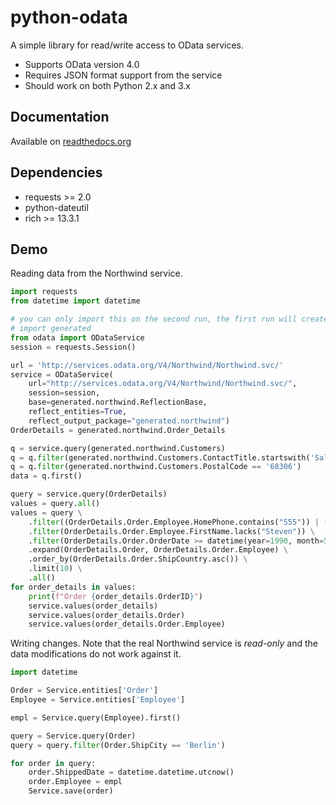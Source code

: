 # python-odata

A simple library for read/write access to OData services.

- Supports OData version 4.0
- Requires JSON format support from the service
- Should work on both Python 2.x and 3.x

## Documentation

Available on [readthedocs.org](https://python-odata.readthedocs.io/en/latest/index.html)

## Dependencies

- requests >= 2.0
- python-dateutil
- rich >= 13.3.1

## Demo

Reading data from the Northwind service.

```python
import requests
from datetime import datetime

# you can only import this on the second run, the first run will create the package
# import generated 
from odata import ODataService
session = requests.Session()

url = 'http://services.odata.org/V4/Northwind/Northwind.svc/'
service = ODataService(
    url="http://services.odata.org/V4/Northwind/Northwind.svc/",
    session=session,
    base=generated.northwind.ReflectionBase,
    reflect_entities=True,
    reflect_output_package="generated.northwind")
OrderDetails = generated.northwind.Order_Details

q = service.query(generated.northwind.Customers)
q = q.filter(generated.northwind.Customers.ContactTitle.startswith('Sales'))
q = q.filter(generated.northwind.Customers.PostalCode == '68306')
data = q.first()

query = service.query(OrderDetails)
values = query.all()
values = query \
    .filter((OrderDetails.Order.Employee.HomePhone.contains("555")) | (OrderDetails.Order.Employee.City == "London")) \
    .filter(OrderDetails.Order.Employee.FirstName.lacks("Steven")) \
    .filter(OrderDetails.Order.OrderDate >= datetime(year=1990, month=5, day=1, hour=10, minute=10, second=59, tzinfo=pytz.UTC))\
    .expand(OrderDetails.Order, OrderDetails.Order.Employee) \
    .order_by(OrderDetails.Order.ShipCountry.asc()) \
    .limit(10) \
    .all()
for order_details in values:
    print(f"Order {order_details.OrderID}")
    service.values(order_details)
    service.values(order_details.Order)
    service.values(order_details.Order.Employee)
```

Writing changes. Note that the real Northwind service is _read-only_
and the data modifications do not work against it.

```python
import datetime

Order = Service.entities['Order']
Employee = Service.entities['Employee']

empl = Service.query(Employee).first()

query = Service.query(Order)
query = query.filter(Order.ShipCity == 'Berlin')

for order in query:
    order.ShippedDate = datetime.datetime.utcnow() 
    order.Employee = empl
    Service.save(order)
```
